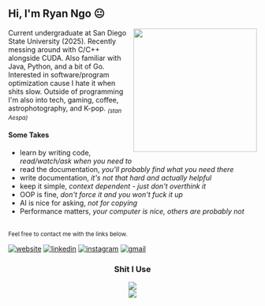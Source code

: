 ## Hi, I'm Ryan Ngo 😐

<img 
  align="right"
  width="250em"
  src="https://spotify-github-profile.kittinanx.com/api/view?uid=cheesyburrito&cover_image=true&theme=default&show_offline=false&background_color=2e2e2e&interchange=false&bar_color=53b14f&bar_color_cover=false">


Current undergraduate at San Diego State University (2025).
Recently messing around with C/C++ alongside CUDA. Also familiar with Java, Python, and a bit of Go.
Interested in software/program optimization cause I hate it when shits slow. 
Outside of programming I'm also into tech, gaming, coffee, astrophotography, and K-pop. <sub>*(stan Aespa)*</sub>

#### Some Takes
- learn by writing code, *read/watch/ask when you need to*
- read the documentation, *you'll probably find what you need there*
- write documentation, *it's not that hard and actually helpful*
- keep it simple, *context dependent - just don't overthink it*
- OOP is fine, *don't force it and you won't fuck it up*
- AI is nice for asking, *not for copying*
- Performance matters, *your computer is nice, others are probably not*

<br>
<sup>Feel free to contact me with the links below.</sup>

[![website](https://img.shields.io/badge/website-000000?style=for-the-badge&logo=About.me&logoColor=white)](https://ryanvngo.github.io/)
[![linkedin](https://img.shields.io/badge/LinkedIn-0077B5?style=for-the-badge&logo=linkedin&logoColor=white)](https://www.linkedin.com/in/ryanvngo/)
[![instagram](https://img.shields.io/badge/Instagram-E4405F?style=for-the-badge&logo=instagram&logoColor=white)](https://www.instagram.com/ryan.v.ngo)
[![gmail](https://img.shields.io/badge/Gmail-D14836?style=for-the-badge&logo=gmail&logoColor=white)](mailto:vanray711@gmail.com)

<p>
  <h3 align="center">
    Shit I Use
  </h3>
  <div align="center">
    <picture>
      <img src="https://skillicons.dev/icons?i=cpp,c,python,java,go,html,css,sqlite">
    </picture>
    <br>
    <picture>
      <img src="https://skillicons.dev/icons?i=github,git,neovim,vim,linux,mint,discord">
    </picture>
  </div>
</p>
